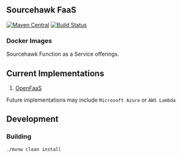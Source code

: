 Sourcehawk FaaS
---------------

[![Maven Central](https://img.shields.io/maven-central/v/com.optum.sourcehawk.faas/sourcehawk-faas.svg?label=Maven%20Central)](https://search.maven.org/search?q=g:%22com.optum.sourcehawk.faas%22%20AND%20a:%22sourcehawk-faas%22) 
[![Build Status](https://github.com/optum/sourcehawk-faas/workflows/Maven%20CI/badge.svg)](https://github.com/optum/sourcehawk-faas/actions)

### Docker Images



Sourcehawk Function as a Service offerings.

## Current Implementations

1. [OpenFaaS](openfaas/README.md)

Future implementations may include `Microsoft Azure` or `AWS Lambda`

## Development

### Building
```sh
./mvnw clean install
```